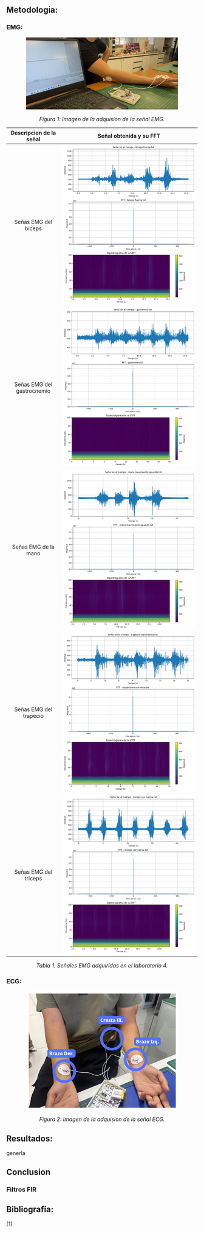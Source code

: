 ## **Metodologia:**<a id="Objetivos"></a>

### **EMG:**<a id="EMG"></a>
<p align="center"><img src="Anexos/IMG_mano.jpeg" width="400"></p>
<p align="center"><i>Figura 1: Imagen de la adquision de la señal EMG.</i></p>

| **Descripcion de la señal** | **Señal obtenida y su FFT** |
|:------------:|:---------------:|
|Señas EMG del biceps | <img src="Anexos/L1.png" > |
|Señas EMG del gastrocnemio | <img src="Anexos/L2.png" > |
|Señas EMG de la mano | <img src="Anexos/L3.png" > |
|Señas EMG del trapecio | <img src="Anexos/L4.png" > |
|Señas EMG del triceps | <img src="Anexos/L5.png" > |
<p align="center"><i>Tabla 1. Señales EMG adquiridas en el laboratorio 4. </i></p>
</p>

### **ECG:**<a id="ECG"></a>
<p align="center"><img src="Anexos/IMG_mano.png" width="400"></p>
<p align="center"><i>Figura 2: Imagen de la adquision de la señal ECG.</i></p>
  
## **Resultados:**<a id="Introduccion"></a>
<p align="justify">generla</p>

## **Conclusion**<a id="IIR"></a>

### **Filtros FIR**<a id="FIR"></a>

## **Bibliografia:**<a id="Bibliografia"></a>
<p align="justify">[1] </p>
